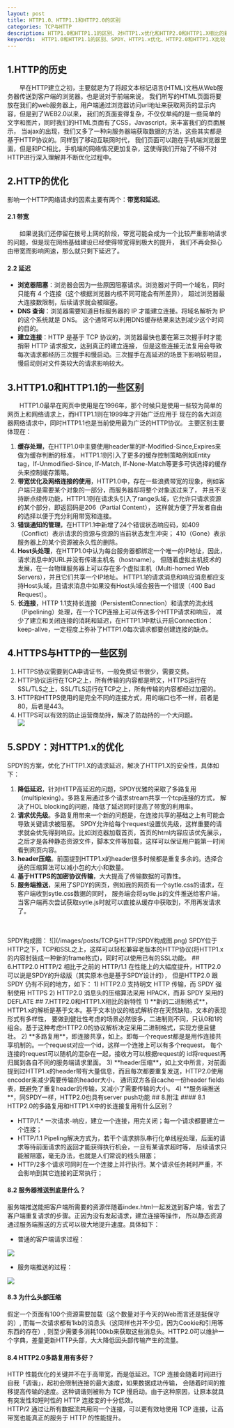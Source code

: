 ```yaml
---
layout: post
title: HTTP1.0、HTTP1.1和HTTP2.0的区别
categories: TCP与HTTP
description: HTTP1.0和HTTP1.1的区别、对HTTP1.x优化和HTTP2.0和HTTP1.X相比的新特性
keywords:  HTTP1.0和HTTP1.1的区别、SPDY、HTTP1.x优化、HTTP2.0和HTTP1.X比较
---
```


## 1.HTTP的历史
&emsp;&emsp;早在HTTP建立之初，主要就是为了将超文本标记语言(HTML)文档从Web服务器传送到客户端的浏览器。也是说对于前端来说，
我们所写的HTML页面将要放在我们的web服务器上，用户端通过浏览器访问url地址来获取网页的显示内容，但是到了WEB2.0以来，
我们的页面变得复杂，不仅仅单纯的是一些简单的文字和图片，同时我们的HTML页面有了CSS，Javascript，来丰富我们的页面展示，
当ajax的出现，我们又多了一种向服务器端获取数据的方法，这些其实都是基于HTTP协议的。同样到了移动互联网时代，
我们页面可以跑在手机端浏览器里面，但是和PC相比，手机端的网络情况更加复杂，这使得我们开始了不得不对HTTP进行深入理解并不断优化过程中。

## 2.HTTP的优化
影响一个HTTP网络请求的因素主要有两个：**带宽和延迟**。
#### 2.1 带宽
&emsp;&emsp;如果说我们还停留在拨号上网的阶段，带宽可能会成为一个比较严重影响请求的问题，但是现在网络基础建设已经使得带宽得到极大的提升，
我们不再会担心由带宽而影响网速，那么就只剩下延迟了。
#### 2.2 延迟

- **浏览器阻塞**：浏览器会因为一些原因阻塞请求。浏览器对于同一个域名，同时只能有 4 个连接（这个根据浏览器内核不同可能会有所差异），
超过浏览器最大连接数限制，后续请求就会被阻塞。  
- **DNS 查询**：浏览器需要知道目标服务器的 IP 才能建立连接。将域名解析为 IP 的这个系统就是 DNS。
这个通常可以利用DNS缓存结果来达到减少这个时间的目的。  
- **建立连接**：HTTP 是基于 TCP 协议的，浏览器最快也要在第三次握手时才能捎带 HTTP 请求报文，达到真正的建立连接，
但是这些连接无法复用会导致每次请求都经历三次握手和慢启动。三次握手在高延迟的场景下影响较明显，慢启动则对文件类较大的请求影响较大。

## 3.HTTP1.0和HTTP1.1的一些区别
&emsp;&emsp;HTTP1.0最早在网页中使用是在1996年，那个时候只是使用一些较为简单的网页上和网络请求上，而HTTP1.1则在1999年才开始广泛应用于
现在的各大浏览器网络请求中，同时HTTP1.1也是当前使用最为广泛的HTTP协议。 主要区别主要体现在：  
1) **缓存处理**，在HTTP1.0中主要使用header里的If-Modified-Since,Expires来做为缓存判断的标准，
HTTP1.1则引入了更多的缓存控制策略例如Entity tag，If-Unmodified-Since, If-Match, If-None-Match等更多可供选择的缓存头来控制缓存策略。  
2) **带宽优化及网络连接的使用**，HTTP1.0中，存在一些浪费带宽的现象，例如客户端只是需要某个对象的一部分，而服务器却将整个对象送过来了，
并且不支持断点续传功能，HTTP1.1则在请求头引入了range头域，它允许只请求资源的某个部分，即返回码是206（Partial Content），
这样就方便了开发者自由的选择以便于充分利用带宽和连接。  
3) **错误通知的管理**，在HTTP1.1中新增了24个错误状态响应码，如409（Conflict）表示请求的资源与资源的当前状态发生冲突；
410（Gone）表示服务器上的某个资源被永久性的删除。  
4) **Host头处理**，在HTTP1.0中认为每台服务器都绑定一个唯一的IP地址，因此，请求消息中的URL并没有传递主机名（hostname）。
但随着虚拟主机技术的发展，在一台物理服务器上可以存在多个虚拟主机（Multi-homed Web Servers），并且它们共享一个IP地址。
HTTP1.1的请求消息和响应消息都应支持Host头域，且请求消息中如果没有Host头域会报告一个错误（400 Bad Request）。  
5) **长连接**，HTTP 1.1支持长连接（PersistentConnection）和请求的流水线（Pipelining）处理，在一个TCP连接上可以传送多个HTTP请求和响应，
减少了建立和关闭连接的消耗和延迟，在HTTP1.1中默认开启Connection： keep-alive，一定程度上弥补了HTTP1.0每次请求都要创建连接的缺点。
## 4.HTTPS与HTTP的一些区别
1) HTTPS协议需要到CA申请证书，一般免费证书很少，需要交费。  
2) HTTP协议运行在TCP之上，所有传输的内容都是明文，HTTPS运行在SSL/TLS之上，SSL/TLS运行在TCP之上，所有传输的内容都经过加密的。  
3) HTTP和HTTPS使用的是完全不同的连接方式，用的端口也不一样，前者是80，后者是443。  
4) HTTPS可以有效的防止运营商劫持，解决了防劫持的一个大问题。  
![](/images/posts/TCP与HTTP/HTTP与HTTPS区别.png)
## 5.SPDY：对HTTP1.x的优化
SPDY的方案，优化了HTTP1.X的请求延迟，解决了HTTP1.X的安全性，具体如下：  
1) **降低延迟**，针对HTTP高延迟的问题，SPDY优雅的采取了多路复用（multiplexing）。多路复用通过多个请求stream共享一个tcp连接的方式，
解决了HOL blocking的问题，降低了延迟同时提高了带宽的利用率。  
2) **请求优先级**。多路复用带来一个新的问题是，在连接共享的基础之上有可能会导致关键请求被阻塞。
SPDY允许给每个request设置优先级，这样重要的请求就会优先得到响应。比如浏览器加载首页，首页的html内容应该优先展示，
之后才是各种静态资源文件，脚本文件等加载，这样可以保证用户能第一时间看到网页内容。  
3) **header压缩**。前面提到HTTP1.x的header很多时候都是重复多余的。选择合适的压缩算法可以减小包的大小和数量。  
4) **基于HTTPS的加密协议传输**，大大提高了传输数据的可靠性。  
5) **服务端推送**，采用了SPDY的网页，例如我的网页有一个sytle.css的请求，在客户端收到sytle.css数据的同时，
服务端会将sytle.js的文件推送给客户端，当客户端再次尝试获取sytle.js时就可以直接从缓存中获取到，不用再发请求了。  
<br/>
<br/>
SPDY构成图：
![](/images/posts/TCP与HTTP/SPDY构成图.png)  
SPDY位于HTTP之下，TCP和SSL之上，这样可以轻松兼容老版本的HTTP协议(将HTTP1.x的内容封装成一种新的frame格式)，同时可以使用已有的SSL功能。
## 6.HTTP2.0
HTTP/2 相比于之前的 HTTP/1.1 在性能上的大幅度提升，HTTP2.0可以说是SPDY的升级版（其实原本也是基于SPDY设计的），
但是HTTP2.0 跟 SPDY 仍有不同的地方，如下：  
1) HTTP2.0 支持明文 HTTP 传输，而 SPDY 强制使用 HTTPS  
2) HTTP2.0 消息头的压缩算法采用 HPACK，而非 SPDY 采用的 DEFLATE  
## 7.HTTP2.0和HTTP1.X相比的新特性
1) **新的二进制格式**，HTTP1.x的解析是基于文本。基于文本协议的格式解析存在天然缺陷，文本的表现形式有多样性，
要做到健壮性考虑的场景必然很多，二进制则不同，只认0和1的组合。基于这种考虑HTTP2.0的协议解析决定采用二进制格式，实现方便且健壮。  
2) **多路复用**，即连接共享，如上。即每一个request都是是用作连接共享机制的。一个request对应一个id，这样一个连接上可以有多个request，
每个连接的request可以随机的混杂在一起，接收方可以根据request的 id将request再归属到各自不同的服务端请求里面。  
3) **header压缩**，如上文中所言，对前面提到过HTTP1.x的header带有大量信息，而且每次都要重复发送，HTTP2.0使用encoder来减少需要传输的header大小，
通讯双方各自cache一份header fields表，既避免了重复header的传输，又减小了需要传输的大小。  
4) **服务端推送**，同SPDY一样，HTTP2.0也具有server push功能  
## 8.附注
#### 8.1 HTTP2.0的多路复用和HTTP1.X中的长连接复用有什么区别？

- HTTP/1.* 一次请求-响应，建立一个连接，用完关闭；每一个请求都要建立一个连接；  
- HTTP/1.1 Pipeling解决方式为，若干个请求排队串行化单线程处理，后面的请求等待前面请求的返回才能获得执行机会，一旦有某请求超时等，
后续请求只能被阻塞，毫无办法，也就是人们常说的线头阻塞；  
- HTTP/2多个请求可同时在一个连接上并行执行。某个请求任务耗时严重，不会影响到其它连接的正常执行；

#### 8.2 服务器推送到底是什么？
服务端推送能把客户端所需要的资源伴随着index.html一起发送到客户端，省去了客户端重复请求的步骤。正因为没有发起请求，建立连接等操作，
所以静态资源通过服务端推送的方式可以极大地提升速度。具体如下：  

- 普通的客户端请求过程：  

![](/images/posts/TCP与HTTP/普通客户端请求.png)  

- 服务端推送的过程：  

![](/images/posts/TCP与HTTP/服务端推送.png)  
#### 8.3 为什么头部压缩
假定一个页面有100个资源需要加载（这个数量对于今天的Web而言还是挺保守的）, 而每一次请求都有1kb的消息头（这同样也并不少见，因为Cookie和引用等东西的存在）, 
则至少需要多消耗100kb来获取这些消息头。HTTP2.0可以维护一个字典，差量更新HTTP头部，大大降低因头部传输产生的流量。  
#### 8.4 HTTP2.0多路复用有多好？
HTTP 性能优化的关键并不在于高带宽，而是低延迟。TCP 连接会随着时间进行自我「调谐」，起初会限制连接的最大速度，如果数据成功传输，
会随着时间的推移提高传输的速度。这种调谐则被称为 TCP 慢启动。由于这种原因，让原本就具有突发性和短时性的 HTTP 连接变的十分低效。  
HTTP/2 通过让所有数据流共用同一个连接，可以更有效地使用 TCP 连接，让高带宽也能真正的服务于 HTTP 的性能提升。